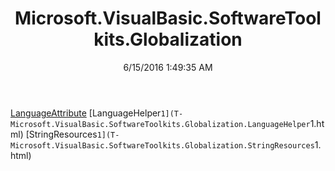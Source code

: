 ﻿---
title: Microsoft.VisualBasic.SoftwareToolkits.Globalization
date: 6/15/2016 1:49:35 AM
---

[LanguageAttribute](T-Microsoft.VisualBasic.SoftwareToolkits.Globalization.LanguageAttribute.html)
[LanguageHelper`1](T-Microsoft.VisualBasic.SoftwareToolkits.Globalization.LanguageHelper`1.html)
[StringResources`1](T-Microsoft.VisualBasic.SoftwareToolkits.Globalization.StringResources`1.html)
